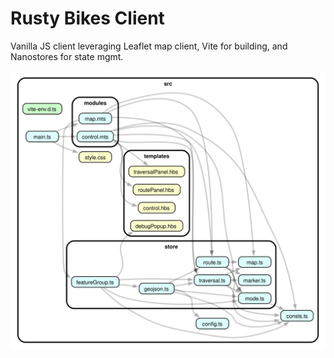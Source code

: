 # Rusty Bikes Client

Vanilla JS client leveraging Leaflet map client, Vite for building, and Nanostores for state mgmt.

![dependency graph](./dependency-graph.svg)
